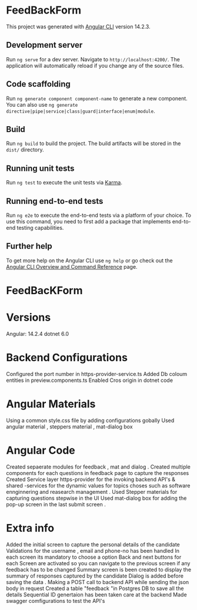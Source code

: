 # FeedBackForm

This project was generated with [Angular CLI](https://github.com/angular/angular-cli) version 14.2.3.

## Development server

Run `ng serve` for a dev server. Navigate to `http://localhost:4200/`. The application will automatically reload if you change any of the source files.

## Code scaffolding

Run `ng generate component component-name` to generate a new component. You can also use `ng generate directive|pipe|service|class|guard|interface|enum|module`.

## Build

Run `ng build` to build the project. The build artifacts will be stored in the `dist/` directory.

## Running unit tests

Run `ng test` to execute the unit tests via [Karma](https://karma-runner.github.io).

## Running end-to-end tests

Run `ng e2e` to execute the end-to-end tests via a platform of your choice. To use this command, you need to first add a package that implements end-to-end testing capabilities.

## Further help

To get more help on the Angular CLI use `ng help` or go check out the [Angular CLI Overview and Command Reference](https://angular.io/cli) page.
# FeedBacKForm

# Versions
Angular: 14.2.4
dotnet 6.0

# Backend Configurations
Configured the port number in https-provider-service.ts
Added Db coloum entities  in preview.components.ts
Enabled Cros origin in dotnet code 

# Angular Materials
Using a common style.css file by adding configurations gobally 
Used angular material , steppers material , mat-dialog box


# Angular  Code 
Created sepaerate modules for feedback , mat and dialog .
Created multiple components for each questions in feedback page to capture the responses 
Created Service layer https-provider  for the invoking backend API's & shared -services for the dynamic values for topics choses such as software ennginnering and reasearch management .
Used Stepper materials for capturing questions stepwise  in the UI
Used mat-dialog box  for adding the pop-up screen in the last submit screen . 

# Extra info 
Added the initial screen to capture the personal details of the candidate 
Validations for the username , email and phone-no has been handled
In each screen its mandatory to choose a option 
Back and next buttons for each Screen are activated so you can navigate to the previous screen if any feedback has to be changed 
Summary screen is been created to display the summary of responses captured by the candidate 
Dialog is added before saving the data .
Making a POST call to backend API while sending the json body in request 
Created a table "feedback "in Postgres DB to save all the details 
Sequential ID genertaion has been taken care  at the backend
Made swagger comfigurations to test the API's
